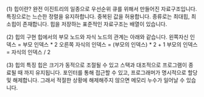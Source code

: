 
(1) 힙이란?
완전 이진트리의 일종으로 우선순위 큐를 위해서 만들어진 자료구조입니다.
특징으로는 느슨한 정렬을 유지하합니다.
중복된 값을 허용합니다.
종류로는 최대힙, 최소힙이 존재합니다.
힙을 저장하는 표준적인 자료구조는 배열이 있습니다.


(2) 힙의 구현
힙에서의 부모 노드와 자식 노드의 관계는 아래와 같습니다.
왼쪽자신 인덱스 = 부모 인덱스 * 2
오른쪽 자식의 인덱스 = (부모의 인덱스) * 2 + 1
부모의 인덱스 = 자식의 인덱스 / 2


(3) 힙의 특징
힙은 크기가 동적으로 조절될 수 있고
스택과 대조적으로 프로그램이 종료될 때 까지 유지됩니다.
포인터를 통해 접근할 수 있고, 프로그래머가 명시적으로 할당 및 해제합니다.
그래서 적절한 상황에 해제해주지 않으면 메모리 누수가 일어날 수 있습니다.